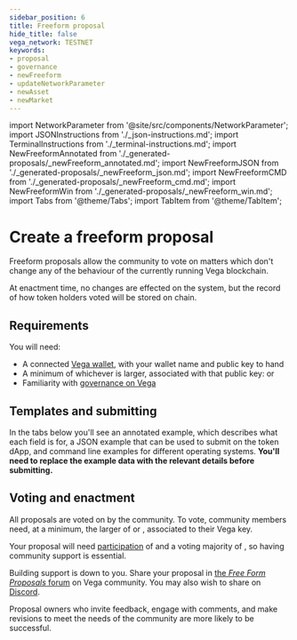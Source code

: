 ```yaml
---
sidebar_position: 6
title: Freeform proposal
hide_title: false
vega_network: TESTNET
keywords:
- proposal
- governance
- newFreeform
- updateNetworkParameter
- newAsset
- newMarket
---
```

import NetworkParameter from '@site/src/components/NetworkParameter';
import JSONInstructions from './_json-instructions.md';
import TerminalInstructions from './_terminal-instructions.md';
import NewFreeformAnnotated from './_generated-proposals/_newFreeform_annotated.md';
import NewFreeformJSON from './_generated-proposals/_newFreeform_json.md';
import NewFreeformCMD from './_generated-proposals/_newFreeform_cmd.md';
import NewFreeformWin from './_generated-proposals/_newFreeform_win.md';
import Tabs from '@theme/Tabs';
import TabItem from '@theme/TabItem';

# Create a freeform proposal
Freeform proposals allow the community to vote on matters which don't change any of the behaviour of the currently running Vega blockchain.

At enactment time, no changes are effected on the system, but the record of how token holders voted will be stored on chain. 

## Requirements

You will need:

- A connected [Vega wallet](/docs/tools/vega-wallet/index.md), with your wallet name and public key to hand
- A minimum of whichever is larger, associated with that public key: <NetworkParameter frontMatter={frontMatter} param="governance.proposal.freeform.minProposerBalance" hideName={true} suffix="tokens"/> or <NetworkParameter frontMatter={frontMatter} param="spam.protection.proposal.min.tokens" hideName={true} suffix="tokens"/>
- Familiarity with [governance on Vega](../../concepts/vega-protocol.md#governance)

## Templates and submitting

In the tabs below you'll see an annotated example, which describes what each field is for, a JSON example that can be used to submit on the token dApp, and command line examples for different operating systems. **You'll need to replace the example data with the relevant details before submitting.**

<Tabs groupId="newFreeform">
  <TabItem value="annotated" label="Annotated example">
    <NewFreeformAnnotated />
  </TabItem>
  <TabItem value="json" label="Token dApp (JSON)">
		<JSONInstructions />
		<NewFreeformJSON />
  </TabItem>
  <TabItem value="cmd" label="Command line (Linux / OSX)">
		<TerminalInstructions />
		<NewFreeformCMD />
  </TabItem>
  <TabItem value="win" label="Command line (Windows)">
		<TerminalInstructions />
		<NewFreeformWin />
  </TabItem>
</Tabs>

## Voting and enactment

All proposals are voted on by the community. To vote, community members need, at a minimum, the larger of <NetworkParameter frontMatter={frontMatter} param="spam.protection.voting.min.tokens" suffix="tokens" hideName={true} /> or <NetworkParameter frontMatter={frontMatter} param="governance.proposal.freeform.minVoterBalance" suffix="tokens" hideName={true} />, associated to their Vega key. 

Your proposal will need [participation](../../concepts/vega-protocol#how-the-outcome-is-calculated) of <NetworkParameter frontMatter={frontMatter} param="governance.proposal.freeform.requiredParticipation" formatter="percent" hideName={true} /> and a voting majority of <NetworkParameter frontMatter={frontMatter} param="governance.proposal.freeform.requiredMajority" formatter="percent" hideName={true} />, so having community support is essential.

Building support is down to you. Share your proposal in [the _Free Form Proposals_ forum](https://community.vega.xyz/c/fairground-testnet-governance/free-form-proposals-testnet/36) on Vega community. You may also wish to share on [Discord](https://vega.xyz/discord).

Proposal owners who invite feedback, engage with comments, and make revisions to meet the needs of the community are more likely to be successful.
